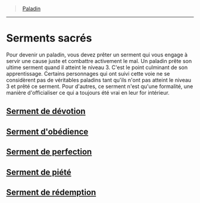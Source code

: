 ﻿---
!Generic
Id: paladin_hd.md#serments-sacrés
ParentLink: paladin_hd.md#paladin
Name: Serments sacrés
ParentName: Paladin
NameLevel: 1
---
> [Paladin](hd_paladin.md)

---

# Serments sacrés

Pour devenir un paladin, vous devez prêter un serment qui vous engage à servir une cause juste et combattre activement le mal. Un paladin prête son ultime serment quand il atteint le niveau 3. C'est le point culminant de son apprentissage. Certains personnages qui ont suivi cette voie ne se considèrent pas de véritables paladins tant qu'ils n'ont pas atteint le niveau 3 et prêté ce serment. Pour d'autres, ce serment n'est qu'une formalité, une manière d'officialiser ce qui a toujours été vrai en leur for intérieur.

## [Serment de dévotion](hd_paladin_devotion.md)

## [Serment d'obédience](hd_paladin_obedience.md)

## [Serment de perfection](hd_paladin_perfection.md)

## [Serment de piété](hd_paladin_piety.md)

## [Serment de rédemption](hd_paladin_redemption.md)

